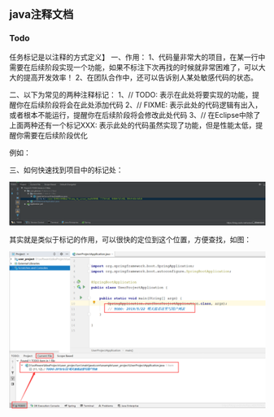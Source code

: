 ## java注释文档



### Todo

任务标记是以注释的方式定义】
一、作用：
1、代码量非常大的项目，在某一行中需要在后续阶段实现一个功能，如果不标注下次再找的时候就非常困难了，可以大大的提高开发效率！
2、在团队合作中，还可以告诉别人某处敏感代码的状态。

二、以下为常见的两种注释标记：
1、// TODO: 表示在此处将要实现的功能，提醒你在后续阶段将会在此处添加代码
2、// FIXME: 表示此处的代码逻辑有出入，或者根本不能运行，提醒你在后续阶段将会修改此处代码
3、// 在Eclipse中除了上面两种还有一个标记XXX: 表示此处的代码虽然实现了功能，但是性能太低，提醒你需要在后续阶段优化

例如：



 

 

三、如何快速找到项目中的标记处：

 ![img](assets/20181205143547927.png) 



 其实就是类似于标记的作用，可以很快的定位到这个位置，方便查找，如图： 

 ![å¨è¿éæå¥å¾çæè¿°](assets/20190522193903620.png) 